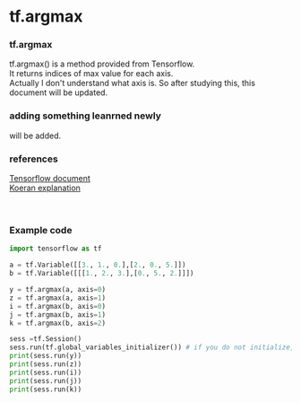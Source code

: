 # tf.argmax
### tf.argmax
tf.argmax() is a method provided from Tensorflow.<br>
It returns indices of max value for each axis.<br>
Actually I don't understand what axis is. So after studying this, this document will be updated.
### adding something leanrned newly
will be added.<br>
### references
[Tensorflow document](https://www.tensorflow.org/api_docs/python/tf/argmax) <br>
[Koeran explanation](http://pythonkim.tistory.com/73)
<br>
<br>
<br>
### Example code
```python
import tensorflow as tf

a = tf.Variable([[3., 1., 0.],[2., 0., 5.]])
b = tf.Variable([[[1., 2., 3.],[0., 5., 2.]]])

y = tf.argmax(a, axis=0)
z = tf.argmax(a, axis=1)
i = tf.argmax(b, axis=0)
j = tf.argmax(b, axis=1)
k = tf.argmax(b, axis=2)

sess =tf.Session()
sess.run(tf.global_variables_initializer()) # if you do not initialize, it may raise an error.
print(sess.run(y))
print(sess.run(z))
print(sess.run(i))
print(sess.run(j))
print(sess.run(k))
```
